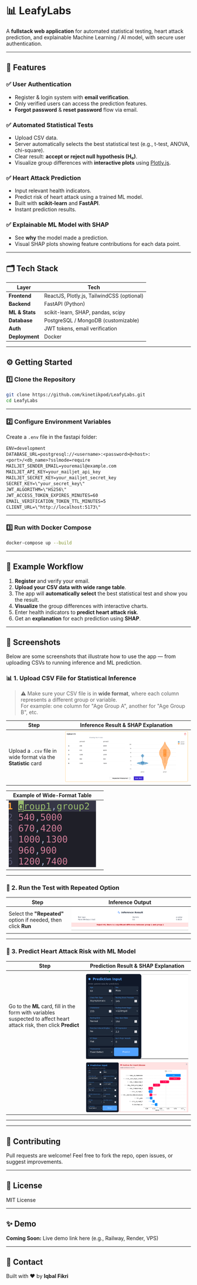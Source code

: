 # 📊 LeafyLabs

A **fullstack web application** for automated statistical testing, heart attack prediction, and explainable Machine Learning / AI model, with secure user authentication.

---

## 🚀 Features

### ✅ User Authentication

* Register & login system with **email verification**.
* Only verified users can access the prediction features.
* **Forgot password** & **reset password** flow via email.

### ✅ Automated Statistical Tests

* Upload CSV data.
* Server automatically selects the best statistical test (e.g., t-test, ANOVA, chi-square).
* Clear result: **accept or reject null hypothesis (H₀)**.
* Visualize group differences with **interactive plots** using [Plotly.js](https://plotly.com/javascript/).

### ✅ Heart Attack Prediction

* Input relevant health indicators.
* Predict risk of heart attack using a trained ML model.
* Built with **scikit-learn** and **FastAPI**.
* Instant prediction results.

### ✅ Explainable ML Model with SHAP

* See **why** the model made a prediction.
* Visual SHAP plots showing feature contributions for each data point.

---

## 🗂️ Tech Stack

| Layer          | Tech                                       |
| -------------- | ------------------------------------------ |
| **Frontend**   | ReactJS, Plotly.js, TailwindCSS (optional) |
| **Backend**    | FastAPI (Python)                           |
| **ML & Stats** | scikit-learn, SHAP, pandas, scipy          |
| **Database**   | PostgreSQL / MongoDB (customizable)        |
| **Auth**       | JWT tokens, email verification             |
| **Deployment** | Docker            |

---

## ⚙️ Getting Started

### 1️⃣ Clone the Repository

```bash
git clone https://github.com/kinetikpod/LeafyLabs.git
cd LeafyLabs
```

---

### 2️⃣ Configure Environment Variables

Create a `.env` file in the fastapi folder:

```env
ENV=development
DATABASE_URL=postgresql://<username>:<password>@<host>:<port>/<db_name>?sslmode=require
MAILJET_SENDER_EMAIL=youremail@example.com
MAILJET_API_KEY=your_mailjet_api_key
MAILJET_SECRET_KEY=your_mailjet_secret_key
SECRET_KEY=\"your_secret_key\"
JWT_ALGORITHM=\"HS256\"
JWT_ACCESS_TOKEN_EXPIRES_MINUTES=60
EMAIL_VERIFICATION_TOKEN_TTL_MINUTES=5
CLIENT_URL=\"http://localhost:5173\"
```

---

### 3️⃣ Run with Docker Compose

```bash
docker-compose up --build
```

---

## 📁 Example Workflow

1. **Register** and verify your email.
2. **Upload your CSV data with wide range table**.
3. The app will **automatically select** the best statistical test and show you the result.
4. **Visualize** the group differences with interactive charts.
5. Enter health indicators to **predict heart attack risk**.
6. Get an **explanation** for each prediction using **SHAP**.

---

## 📸 Screenshots

Below are some screenshots that illustrate how to use the app — from uploading CSVs to running inference and ML prediction.


### 📊 1. Upload CSV File for Statistical Inference

> ⚠️ Make sure your CSV file is in **wide format**, where each column represents a different group or variable.  
> For example: one column for "Age Group A", another for "Age Group B", etc.

| Step                                                                 | Inference Result & SHAP Explanation                      |
|----------------------------------------------------------------------|-----------------------------------------------------------|
| Upload a `.csv` file in wide format via the **Statistic** card     | ![Statistical Result](react-client/images/infer2/mannwhitney_violin.png) |

| Example of Wide-Format Table                                        |                                                           |
|----------------------------------------------------------------------|-----------------------------------------------------------|
| ![Wide CSV Example](react-client/images/infer2/mannwhitney_reject.png) |                                                           |


---

### 🧪 2. Run the Test with Repeated Option

| Step                                                                 | Inference Output                                          |
|----------------------------------------------------------------------|-----------------------------------------------------------|
| Select the **"Repeated"** option if needed, then click **Run**      | ![Test Output](react-client/images/infer1/infer_whitney.png) |

---

### 🤖 3. Predict Heart Attack Risk with ML Model

| Step                                                                 | Prediction Result & SHAP Explanation                      |
|----------------------------------------------------------------------|------------------------------------------------------------|
| Go to the **ML** card, fill in the form with variables suspected to affect heart attack risk, then click **Predict** | ![Input Form](react-client/images/infer3/infer3_form.png) |
|                                                                      | ![SHAP Plot](react-client/images/infer3/infer3_shap.png)   |

---

---

## 🤝 Contributing

Pull requests are welcome!
Feel free to fork the repo, open issues, or suggest improvements.

---

## 📜 License

MIT License

---

## ✨ Demo

**Coming Soon:** Live demo link here (e.g., Railway, Render, VPS)

---

## 📧 Contact

Built with ❤️ by **Iqbal Fikri**

